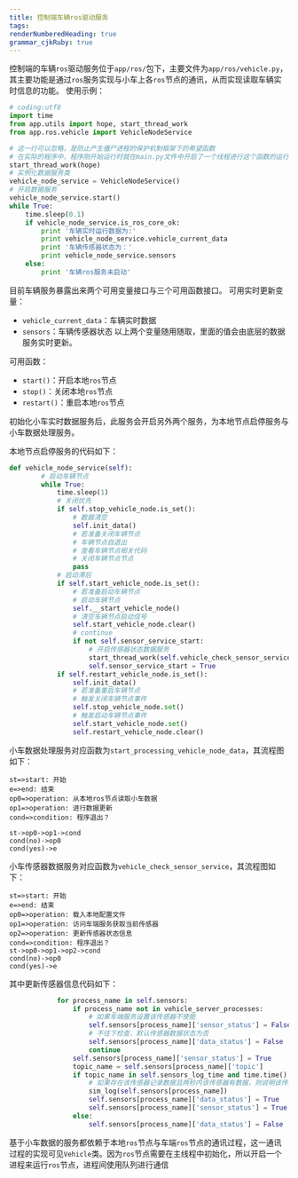 ```yaml
---
title: 控制端车辆ros驱动服务
tags: 
renderNumberedHeading: true
grammar_cjkRuby: true
---
```



控制端的车辆`ros`驱动服务位于`app/ros/`包下，主要文件为`app/ros/vehicle.py`，其主要功能是通过`ros`服务实现与小车上各`ros`节点的通讯，从而实现读取车辆实时信息的功能。
使用示例：

``` py
# coding:utf8
import time
from app.utils import hope, start_thread_work
from app.ros.vehicle import VehicleNodeService

# 这一行可以忽略，是防止产生僵尸进程的保护机制框架下的希望函数
# 在实际的程序中，程序刚开始运行时就在main.py文件中开启了一个线程进行这个函数的运行，不要手动运行这个函数
start_thread_work(hope)
# 实例化数据服务类
vehicle_node_service = VehicleNodeService()
# 开启数据服务
vehicle_node_service.start()
while True:
    time.sleep(0.1)
    if vehicle_node_service.is_ros_core_ok:
        print '车辆实时运行数据为:'
        print vehicle_node_service.vehicle_current_data
        print '车辆传感器状态为：'
        print vehicle_node_service.sensors
    else:
        print '车辆ros服务未启动'

```

目前车辆服务暴露出来两个可用变量接口与三个可用函数接口。
可用实时更新变量：
- `vehicle_current_data`：车辆实时数据
- `sensors`：车辆传感器状态
以上两个变量随用随取，里面的值会由底层的数据服务实时更新。

可用函数：
- `start()`：开启本地`ros`节点
- `stop()`：关闭本地`ros`节点
- `restart()`：重启本地`ros`节点

初始化小车实时数据服务后，此服务会开启另外两个服务，为本地节点启停服务与小车数据处理服务。

本地节点启停服务的代码如下：

``` py
def vehicle_node_service(self):
        # 启动车辆节点
        while True:
            time.sleep(1)
            # 关闭优先
            if self.stop_vehicle_node.is_set():
                # 数据清空
                self.init_data()
                # 若准备关闭车辆节点
                # 车辆节点自退出
                # 查看车辆节点相关代码
                # 关闭车辆节点节点
                pass
            # 启动滞后
            if self.start_vehicle_node.is_set():
                # 若准备启动车辆节点
                # 启动车辆节点
                self.__start_vehicle_node()
                # 清空车辆节点启动信号
                self.start_vehicle_node.clear()
                # continue
                if not self.sensor_service_start:
					# 开启传感器状态数据服务
                    start_thread_work(self.vehicle_check_sensor_service)
                    self.sensor_service_start = True
            if self.restart_vehicle_node.is_set():
                self.init_data()
                # 若准备重启车辆节点
                # 触发关闭车辆节点事件
                self.stop_vehicle_node.set()
                # 触发启动车辆节点事件
                self.start_vehicle_node.set()
                self.restart_vehicle_node.clear()
```

小车数据处理服务对应函数为`start_processing_vehicle_node_data`，其流程图如下：

```flow!
st=>start: 开始
e=>end: 结束
op0=>operation: 从本地ros节点读取小车数据
op1=>operation: 进行数据更新
cond=>condition: 程序退出？

st->op0->op1->cond
cond(no)->op0
cond(yes)->e
```

小车传感器数据服务对应函数为`vehicle_check_sensor_service`，其流程图如下：
```flow!
st=>start: 开始
e=>end: 结束
op0=>operation: 载入本地配置文件
op1=>operation: 访问车端服务获取当前传感器
op2=>operation: 更新传感器状态信息
cond=>condition: 程序退出？
st->op0->op1->op2->cond
cond(no)->op0
cond(yes)->e
```

其中更新传感器信息代码如下：

``` py
            for process_name in self.sensors:
                if process_name not in vehicle_server_processes:
                    # 如果车端服务设置该传感器不使能
                    self.sensors[process_name]['sensor_status'] = False
                    # 不往下检查，默认传感器数据状态为否
                    self.sensors[process_name]['data_status'] = False
                    continue
                self.sensors[process_name]['sensor_status'] = True
                topic_name = self.sensors[process_name]['topic']
                if topic_name in self.sensors_log_time and time.time() - self.sensors_log_time[topic_name] < 2:
                    # 如果存在该传感器记录数据且两秒内该传感器有数据，则说明该传感器激活且状态正常
                    sim_log(self.sensors[process_name])
                    self.sensors[process_name]['data_status'] = True
                    self.sensors[process_name]['sensor_status'] = True
                else:
                    self.sensors[process_name]['data_status'] = False
```

基于小车数据的服务都依赖于本地`ros`节点与车端`ros`节点的通讯过程，这一通讯过程的实现可见`Vehicle`类。因为`ros`节点需要在主线程中初始化，所以开启一个进程来运行`ros`节点，进程间使用队列进行通信